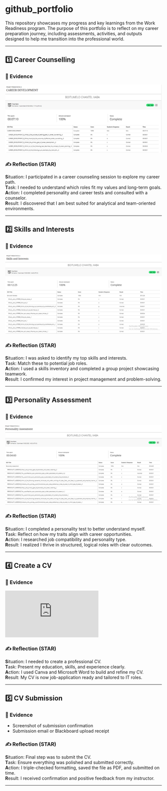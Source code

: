 # github_portfolio

This repository showcases my progress and key learnings from the Work Readiness program. The purpose of this portfolio is to reflect on my career preparation journey, including assessments, activities, and outputs designed to help me transition into the professional world.

---

## 1️⃣ Career Counselling

### 📌 Evidence
![Career Counseling Screenshot](https://github.com/boity0/github_portfolio/blob/main/Career%20Counselling.png)

### ✍️ Reflection (STAR)
**S**ituation: I participated in a career counseling session to explore my career path.  
**T**ask: I needed to understand which roles fit my values and long-term goals.  
**A**ction: I completed personality and career tests and consulted with a counselor.  
**R**esult: I discovered that I am best suited for analytical and team-oriented environments.

---

## 2️⃣ Skills and Interests

### 📌 Evidence
![Skills Assessment Screenshot](https://github.com/boity0/github_portfolio/blob/main/Skills%20and%20Interest.png)

### ✍️ Reflection (STAR)
**S**ituation: I was asked to identify my top skills and interests.  
**T**ask: Match these to potential job roles.  
**A**ction: I used a skills inventory and completed a group project showcasing teamwork.  
**R**esult: I confirmed my interest in project management and problem-solving.

---

## 3️⃣ Personality Assessment

### 📌 Evidence
![Personality Test Screenshot](https://github.com/boity0/github_portfolio/blob/main/Personality%20Assessment.png)

### ✍️ Reflection (STAR)
**S**ituation: I completed a personality test to better understand myself.  
**T**ask: Reflect on how my traits align with career opportunities.  
**A**ction: I researched job compatibility and personality type.  
**R**esult: I realized I thrive in structured, logical roles with clear outcomes.

---

## 4️⃣ Create a CV

### 📌 Evidence
![CV Pdf](https://github.com/boity0/github_portfolio/blob/main/Boitumelo%E2%80%99s%20final%20CV%20(1).pdf)

### ✍️ Reflection (STAR)
**S**ituation: I needed to create a professional CV.  
**T**ask: Present my education, skills, and experience clearly.  
**A**ction: I used Canva and Microsoft Word to build and refine my CV.  
**R**esult: My CV is now job-application ready and tailored to IT roles.

---

## 5️⃣ CV Submission

### 📌 Evidence
- Screenshot of submission confirmation
- Submission email or Blackboard upload receipt

### ✍️ Reflection (STAR)
**S**ituation: Final step was to submit the CV.  
**T**ask: Ensure everything was polished and submitted correctly.  
**A**ction: I triple-checked formatting, saved the file as PDF, and submitted on time.  
**R**esult: I received confirmation and positive feedback from my instructor.

---


